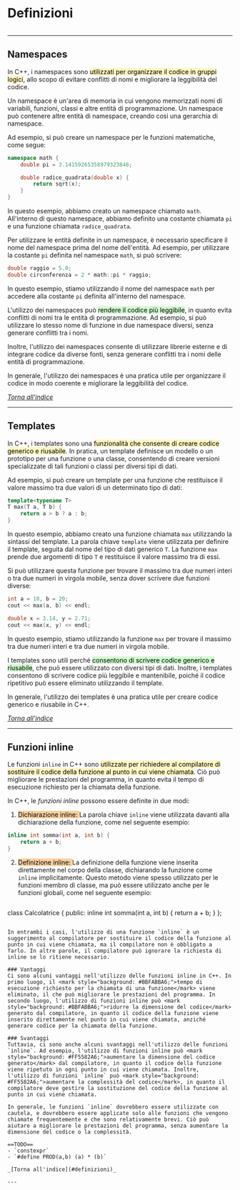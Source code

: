 # Definizioni
```toc
```
---

## Namespaces
In C++, i namespaces sono <mark style="background: #FFF3A3A6;">utilizzati per organizzare il codice in gruppi logici</mark>, allo scopo di evitare conflitti di nomi e migliorare la leggibilità del codice.

Un namespace è un'area di memoria in cui vengono memorizzati nomi di variabili, funzioni, classi e altre entità di programmazione. Un namespace può contenere altre entità di namespace, creando così una gerarchia di namespace.

Ad esempio, si può creare un namespace per le funzioni matematiche, come segue:
```cpp
namespace math {
    double pi = 3.14159265358979323846;

    double radice_quadrata(double x) {
        return sqrt(x);
    }
}
```

In questo esempio, abbiamo creato un namespace chiamato `math`. All'interno di questo namespace, abbiamo definito una costante chiamata `pi` e una funzione chiamata `radice_quadrata`.

Per utilizzare le entità definite in un namespace, è necessario specificare il nome del namespace prima del nome dell'entità. Ad esempio, per utilizzare la costante `pi` definita nel namespace `math`, si può scrivere:
```cpp
double raggio = 5.0;
double circonferenza = 2 * math::pi * raggio;
```

In questo esempio, stiamo utilizzando il nome del namespace `math` per accedere alla costante `pi` definita all'interno del namespace.

L'utilizzo dei namespaces può <mark style="background: #BBFABBA6;">rendere il codice più leggibile</mark>, in quanto evita conflitti di nomi tra le entità di programmazione. Ad esempio, si può utilizzare lo stesso nome di funzione in due namespace diversi, senza generare conflitti tra i nomi.

Inoltre, l'utilizzo dei namespaces consente di utilizzare librerie esterne e di integrare codice da diverse fonti, senza generare conflitti tra i nomi delle entità di programmazione.

In generale, l'utilizzo dei namespaces è una pratica utile per organizzare il codice in modo coerente e migliorare la leggibilità del codice.

_[Torna all'indice](#definizioni)_

---

## Templates
In C++, i templates sono una <mark style="background: #FFF3A3A6;">funzionalità che consente di creare codice generico e riusabile</mark>. In pratica, un template definisce un modello o un prototipo per una funzione o una classe, consentendo di creare versioni specializzate di tali funzioni o classi per diversi tipi di dati.

Ad esempio, si può creare un template per una funzione che restituisce il valore massimo tra due valori di un determinato tipo di dati:
```cpp
template<typename T>
T max(T a, T b) {
    return a > b ? a : b;
}
```

In questo esempio, abbiamo creato una funzione chiamata `max` utilizzando la sintassi del template. La parola chiave `template` viene utilizzata per definire il template, seguita dal nome del tipo di dati generico `T`. La funzione `max` prende due argomenti di tipo `T` e restituisce il valore massimo tra di essi.

Si può utilizzare questa funzione per trovare il massimo tra due numeri interi o tra due numeri in virgola mobile, senza dover scrivere due funzioni diverse:
```cpp
int a = 10, b = 20;
cout << max(a, b) << endl;

double x = 3.14, y = 2.71;
cout << max(x, y) << endl;
```

In questo esempio, stiamo utilizzando la funzione `max` per trovare il massimo tra due numeri interi e tra due numeri in virgola mobile.

I templates sono utili perché <mark style="background: #BBFABBA6;">consentono di scrivere codice generico e riusabile</mark>, che può essere utilizzato con diversi tipi di dati. Inoltre, i templates consentono di scrivere codice più leggibile e mantenibile, poiché il codice ripetitivo può essere eliminato utilizzando il template.

In generale, l'utilizzo dei templates è una pratica utile per creare codice generico e riusabile in C++.

_[Torna all'indice](#definizioni)_

---

## Funzioni inline
Le funzioni `inline` in C++ sono <mark style="background: #FFF3A3A6;">utilizzate per richiedere al compilatore di sostituire il codice della funzione al punto in cui viene chiamata</mark>. Ciò può migliorare le prestazioni del programma, in quanto evita il tempo di esecuzione richiesto per la chiamata della funzione.

In C++, le *funzioni inline* possono essere definite in due modi:
1. <mark style="background: #FFB86CA6;">Dichiarazione inline: </mark>
	La parola chiave `inline` viene utilizzata davanti alla dichiarazione della funzione, come nel seguente esempio:
```cpp
inline int somma(int a, int b) {
    return a + b;
}
```
2. <mark style="background: #FFB86CA6;">Definizione inline: </mark>
	La definizione della funzione viene inserita direttamente nel corpo della classe, dichiarando la funzione come `inline` implicitamente. Questo metodo viene spesso utilizzato per le funzioni membro di classe, ma può essere utilizzato anche per le funzioni globali, come nel seguente esempio:
	```cpp
class Calcolatrice {
	public:
	    inline int somma(int a, int b) {
	        return a + b;
	    }
};
```

In entrambi i casi, l'utilizzo di una funzione `inline` è un suggerimento al compilatore per sostituire il codice della funzione al punto in cui viene chiamata, ma il compilatore non è obbligato a farlo. In altre parole, il compilatore può ignorare la richiesta di inline se lo ritiene necessario.

### Vantaggi
Ci sono alcuni vantaggi nell'utilizzo delle funzioni inline in C++. In primo luogo, il <mark style="background: #BBFABBA6;">tempo di esecuzione richiesto per la chiamata di una funzione</mark> viene eliminato, il che può migliorare le prestazioni del programma. In secondo luogo, l'utilizzo di funzioni inline può <mark style="background: #BBFABBA6;">ridurre la dimensione del codice</mark> generato dal compilatore, in quanto il codice della funzione viene inserito direttamente nel punto in cui viene chiamata, anziché generare codice per la chiamata della funzione.

### Svantaggi
Tuttavia, ci sono anche alcuni svantaggi nell'utilizzo delle funzioni `inline`. Ad esempio, l'utilizzo di funzioni inline può <mark style="background: #FF5582A6;">aumentare la dimensione del codice generato</mark> dal compilatore, in quanto il codice della funzione viene ripetuto in ogni punto in cui viene chiamata. Inoltre, l'utilizzo di funzioni `inline` può <mark style="background: #FF5582A6;">aumentare la complessità del codice</mark>, in quanto il compilatore deve gestire la sostituzione del codice della funzione al punto in cui viene chiamata.

In generale, le funzioni `inline` dovrebbero essere utilizzate con cautela, e dovrebbero essere applicate solo alle funzioni che vengono chiamate frequentemente e che sono relativamente brevi. Ciò può aiutare a migliorare le prestazioni del programma, senza aumentare la dimensione del codice o la complessità.

==TODO==
- `constexpr`
- `#define PROD(a,b) (a) * (b)`

_[Torna all'indice](#definizioni)_

---


